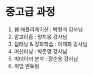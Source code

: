 # 중고급 과정
1. 웹 애플리케이션 : 박형석 강사님
2. 알고리즘 : 양지웅 강사님
3. 딥러닝 & 강화학습 : 이재화 강사님
4. 머신러닝 : 박준영 강사님
5. 빅데이터 분석 : 장순용 강사님
6. 취업 멘토링
